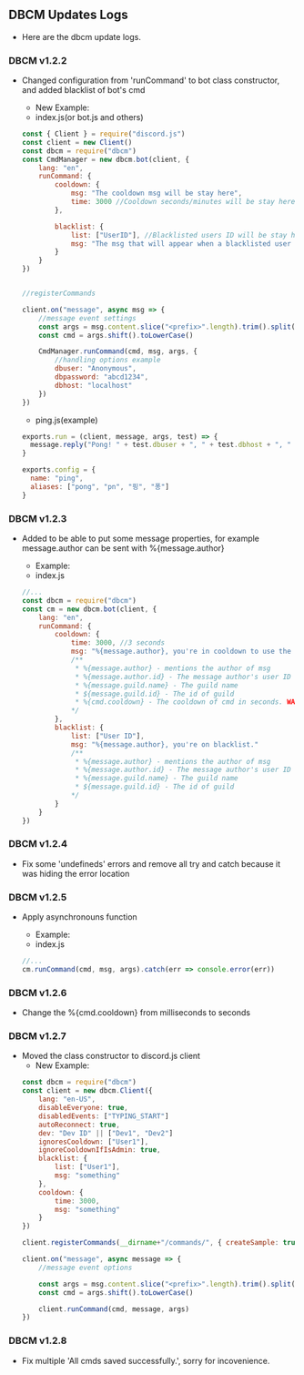 ## DBCM Updates Logs
- Here are the dbcm update logs.

### DBCM v1.2.2
- Changed configuration from 'runCommand' to bot class constructor, and added blacklist of bot's cmd
  * New Example: 

  - index.js(or bot.js and others)
  ```js
  const { Client } = require("discord.js")
  const client = new Client()
  const dbcm = require("dbcm")
  const CmdManager = new dbcm.bot(client, {
      lang: "en",
      runCommand: {
          cooldown: {
              msg: "The cooldown msg will be stay here",
              time: 3000 //Cooldown seconds/minutes will be stay here
          },

          blacklist: {
              list: ["UserID"], //Blacklisted users ID will be stay here
              msg: "The msg that will appear when a blacklisted user uses the command will be here."
          }
      }
  })


  //registerCommands

  client.on("message", async msg => {
      //message event settings
      const args = msg.content.slice("<prefix>".length).trim().split(/ +/g)
      const cmd = args.shift().toLowerCase()

      CmdManager.runCommand(cmd, msg, args, { 
          //handling options example
          dbuser: "Anonymous",
          dbpassword: "abcd1234",
          dbhost: "localhost"
      })
  })
  ```
  
  - ping.js(example) 
  ```js
  exports.run = (client, message, args, test) => {
    message.reply("Pong! " + test.dbuser + ", " + test.dbhost + ", " + test.dbpassword)
  }

  exports.config = {
    name: "ping",
    aliases: ["pong", "pn", "핑", "퐁"]
  }
  ```


### DBCM v1.2.3
- Added to be able to put some message properties, for example message.author can be sent with %{message.author}
  * Example:

  - index.js
  ```js
  //...
  const dbcm = require("dbcm")
  const cm = new dbcm.bot(client, {
      lang: "en",
      runCommand: {
          cooldown: {
              time: 3000, //3 seconds
              msg: "%{message.author}, you're in cooldown to use the commands."
              /**
               * %{message.author} - mentions the author of msg
               * %{message.author.id} - The message author's user ID
               * %{message.guild.name} - The guild name
               * ${message.guild.id} - The id of guild
               * %{cmd.cooldown} - The cooldown of cmd in seconds. WARNING: That will appear in String type.
              */
          },
          blacklist: {
              list: ["User ID"],
              msg: "%{message.author}, you're on blacklist."
              /**
               * %{message.author} - mentions the author of msg
               * %{message.author.id} - The message author's user ID
               * %{message.guild.name} - The guild name
               * ${message.guild.id} - The id of guild
              */
          }
      }
  })
  ```

### DBCM v1.2.4
- Fix some 'undefineds' errors and remove all try and catch because it was hiding the error location

### DBCM v1.2.5
- Apply asynchronouns function
  * Example:
   
  - index.js
  ```js
  //...
  cm.runCommand(cmd, msg, args).catch(err => console.error(err))
  ```

### DBCM v1.2.6
- Change the %{cmd.cooldown} from milliseconds to seconds

### DBCM v1.2.7
- Moved the class constructor to discord.js client
  * New Example: 
  ```js
  const dbcm = require("dbcm")
  const client = new dbcm.Client({
      lang: "en-US",
      disableEveryone: true,
      disabledEvents: ["TYPING_START"]
      autoReconnect: true,
      dev: "Dev ID" || ["Dev1", "Dev2"]
      ignoresCooldown: ["User1"],
      ignoreCooldownIfIsAdmin: true,
      blacklist: {
          list: ["User1"],
          msg: "something"
      },
      cooldown: {
          time: 3000,
          msg: "something"
      }
  })

  client.registerCommands(__dirname+"/commands/", { createSample: true, jsFilter: true }).catch(err => console.error(err))

  client.on("message", async message => {
      //message event options

      const args = msg.content.slice("<prefix>".length).trim().split(/ +/g)
      const cmd = args.shift().toLowerCase()

      client.runCommand(cmd, message, args)
  })
  ```

### DBCM v1.2.8
- Fix multiple 'All cmds saved successfully.', sorry for incovenience.